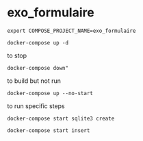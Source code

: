 # exo_formulaire

```
export COMPOSE_PROJECT_NAME=exo_formulaire
```

```
docker-compose up -d
```

to stop

```
docker-compose down"
```

to build but not run

```
docker-compose up --no-start
```

to run specific steps

```
docker-compose start sqlite3 create
```

```
docker-compose start insert
```
